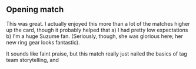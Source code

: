 ## Opening match

This was great. I actually enjoyed this more than a lot of the matches higher up the card, though it probably helped that a) I had pretty low expectations b) I'm a huge Suzume fan. (Seriously, though, she was glorious here; her new ring gear looks fantastic).

It sounds like faint praise, but this match really just nailed the basics of tag team storytelling, and 